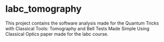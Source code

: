 # labc_tomography
This project contains the software analysis made for the Quantum Tricks with Classical Tools: Tomography and Bell Tests Made Simple Using Classical Optics paper 
made for the labc course. 

